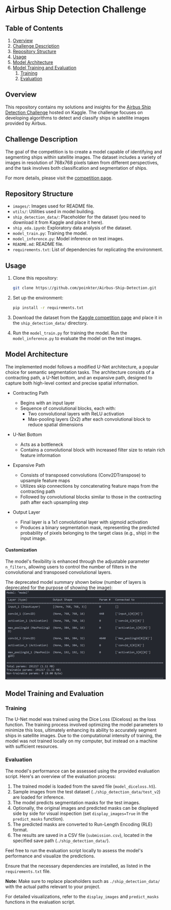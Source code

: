 # Airbus Ship Detection Challenge

## Table of Contents

1. [Overview](#overview)
2. [Challenge Description](#challenge-description)
3. [Repository Structure](#repository-structure)
4. [Usage](#usage)
5. [Model Architecture](#model-architecture)
6. [Model Training and Evaluation](#model-training-and-evaluation)
   1. [Training](#training)
   2. [Evaluation](#evaluation)

## Overview

This repository contains my solutions and insights for the [Airbus Ship Detection Challenge](https://www.kaggle.com/c/airbus-ship-detection) hosted on Kaggle. The challenge focuses on developing algorithms to detect and classify ships in satellite images provided by Airbus.

## Challenge Description

The goal of the competition is to create a model capable of identifying and segmenting ships within satellite images. The dataset includes a variety of images in resolution of 768x768 pixels taken from different perspectives, and the task involves both classification and segmentation of ships.

For more details, please visit the [competition page](https://www.kaggle.com/c/airbus-ship-detection).

## Repository Structure

- `images/`: Images used for README file.
- `utils/`: Utilities used in model building.
- `ship_detection_data/`: Placeholder for the dataset (you need to download it from Kaggle and place it here).
- `ship_eda.ipynb`: Exploratory data analysis of the dataset.
- `model_train.py`: Training the model.
- `model_inference.py`: Model inference on test images.
- `README.md`: README file.
- `requirements.txt`: List of dependencies for replicating the environment.

## Usage

1. Clone this repository:

   ```bash
   git clone https://github.com/poinkter/Airbus-Ship-Detection.git
   ```

2. Set up the environment:

   ```bash
   pip install -r requirements.txt
   ```

3. Download the dataset from the [Kaggle competition page](https://www.kaggle.com/c/airbus-ship-detection) and place it in the `ship_detection_data/` directory.

4. Run the `model_train.py` for training the model. Run the `model_inference.py` to evaluate the model on the test images.

## Model Architecture

The implemented model follows a modified U-Net architecture, a popular choice for semantic segmentation tasks. The architecture consists of a contracting path, a U-Net bottom, and an expansive path, designed to capture both high-level context and precise spatial information.

- Contracting Path

  - Begins with an input layer
  - Sequence of convolutional blocks, each with:
    - Two convolutional layers with ReLU activation
    - Max-pooling layers (2x2) after each convolutional block to reduce spatial dimensions

- U-Net Bottom

  - Acts as a bottleneck
  - Contains a convolutional block with increased filter size to retain rich feature information

- Expansive Path

  - Consists of transposed convolutions (Conv2DTranspose) to upsample feature maps
  - Utilizes skip connections by concatenating feature maps from the contracting path
  - Followed by convolutional blocks similar to those in the contracting path after each upsampling step

- Output Layer

  - Final layer is a 1x1 convolutional layer with sigmoid activation
  - Produces a binary segmentation mask, representing the predicted probability of pixels belonging to the target class (e.g., ship) in the input image.

#### Customization

The model's flexibility is enhanced through the adjustable parameter `n_filters`, allowing users to control the number of filters in the convolutional and transposed convolutional layers.


The deprecated model summary shown below (number of layers is deprecated for the purpose of showing the image):![Example Image](images/model_summary_deprecated.png)

## Model Training and Evaluation

### Training

The U-Net model was trained using the Dice Loss (Diceloss) as the loss function. The training process involved optimizing the model parameters to minimize this loss, ultimately enhancing its ability to accurately segment ships in satellite images. Due to the computational intensity of training, the model was not trained locally on my computer, but instead on a machine with sufficient resources.

### Evaluation

The model's performance can be assessed using the provided evaluation script. Here's an overview of the evaluation process:

1. The trained model is loaded from the saved file (`model_diceloss.h5`).
2. Sample images from the test dataset (`./ship_detection_data/test_v2`) are loaded for inference.
3. The model predicts segmentation masks for the test images.
4. Optionally, the original images and predicted masks can be displayed side by side for visual inspection (set `display_images=True` in the `predict_masks` function).
5. The predicted masks are converted to Run-Length Encoding (RLE) format.
6. The results are saved in a CSV file (`submission.csv`), located in the specified save path (`./ship_detection_data/`).

Feel free to run the evaluation script locally to assess the model's performance and visualize the predictions.

Ensure that the necessary dependencies are installed, as listed in the `requirements.txt` file.

**Note:** Make sure to replace placeholders such as `./ship_detection_data/` with the actual paths relevant to your project.

For detailed visualizations, refer to the `display_images` and `predict_masks` functions in the evaluation script.
